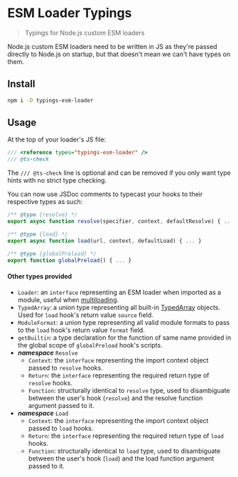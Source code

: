 # ESM Loader Typings
> Typings for Node.js custom ESM loaders

Node.js custom ESM loaders need to be written in JS as they're passed directly to Node.js on startup, but that doesn't mean we can't have types on them.

## Install
```sh
npm i -D typings-esm-loader
```

## Usage
At the top of your loader's JS file:
```js
/// <reference types="typings-esm-loader" />
/// @ts-check
```
The `/// @ts-check` line is optional and can be removed if you only want type hints with no strict type checking.

You can now use JSDoc comments to typecast your hooks to their respective types as such:
```js
/** @type {resolve} */
export async function resolve(specifier, context, defaultResolve) { ... }

/** @type {load} */
export async function load(url, context, defaultLoad) { ... }

/** @type {globalPreload} */
export function globalPreload() { ... }
```

#### Other types provided
- `Loader`: an `interface` representing an ESM loader when imported as a module, useful when [multiloading](https://github.com/jhmaster2000/multiloader).
- `TypedArray`: a union type representing all built-in [TypedArray](https://developer.mozilla.org/en-US/docs/Web/JavaScript/Reference/Global_Objects/TypedArray) objects. Used for `load` hook's return value `source` field.
- `ModuleFormat`: a union type representing all valid module formats to pass to the `load` hook's return value `format` field.
- `getBuiltin`: a type declaration for the function of same name provided in the global scope of `globalPreload` hook's scripts.
- ***namespace*** `Resolve`
  - `Context`: the `interface` representing the import context object passed to `resolve` hooks.
  - `Return`: the `interface` representing the required return type of `resolve` hooks.
  - `Function`: structurally identical to `resolve` type, used to disambiguate between the user's hook (`resolve`) and the resolve function argument passed to it.
- ***namespace*** `Load`
  - `Context`: the `interface` representing the import context object passed to `load` hooks.
  - `Return`: the `interface` representing the required return type of `load` hooks.
  - `Function`: structurally identical to `load` type, used to disambiguate between the user's hook (`load`) and the load function argument passed to it.
